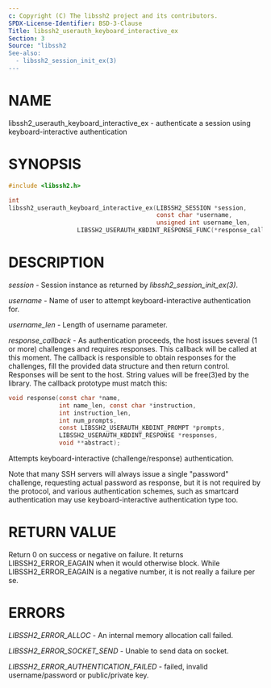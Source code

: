 ```yaml
---
c: Copyright (C) The libssh2 project and its contributors.
SPDX-License-Identifier: BSD-3-Clause
Title: libssh2_userauth_keyboard_interactive_ex
Section: 3
Source: "libssh2
See-also:
  - libssh2_session_init_ex(3)
---
```


# NAME

libssh2_userauth_keyboard_interactive_ex - authenticate a session using
keyboard-interactive authentication

# SYNOPSIS

~~~c
#include <libssh2.h>

int
libssh2_userauth_keyboard_interactive_ex(LIBSSH2_SESSION *session,
                                         const char *username,
                                         unsigned int username_len,
                   LIBSSH2_USERAUTH_KBDINT_RESPONSE_FUNC(*response_callback));
~~~

# DESCRIPTION

*session* - Session instance as returned by
*libssh2_session_init_ex(3)*.

*username* - Name of user to attempt keyboard-interactive authentication
for.

*username_len* - Length of username parameter.

*response_callback* - As authentication proceeds, the host issues several
(1 or more) challenges and requires responses. This callback will be called at
this moment. The callback is responsible to obtain responses for the
challenges, fill the provided data structure and then return
control. Responses will be sent to the host. String values will be free(3)ed
by the library. The callback prototype must match this:

~~~c
void response(const char *name,
              int name_len, const char *instruction,
              int instruction_len,
              int num_prompts,
              const LIBSSH2_USERAUTH_KBDINT_PROMPT *prompts,
              LIBSSH2_USERAUTH_KBDINT_RESPONSE *responses,
              void **abstract);
~~~

Attempts keyboard-interactive (challenge/response) authentication.

Note that many SSH servers will always issue a single "password" challenge,
requesting actual password as response, but it is not required by the
protocol, and various authentication schemes, such as smartcard authentication
may use keyboard-interactive authentication type too.

# RETURN VALUE

Return 0 on success or negative on failure. It returns LIBSSH2_ERROR_EAGAIN
when it would otherwise block. While LIBSSH2_ERROR_EAGAIN is a negative
number, it is not really a failure per se.

# ERRORS

*LIBSSH2_ERROR_ALLOC* - An internal memory allocation call failed.

*LIBSSH2_ERROR_SOCKET_SEND* - Unable to send data on socket.

*LIBSSH2_ERROR_AUTHENTICATION_FAILED* - failed, invalid username/password
or public/private key.
